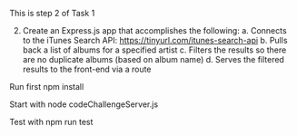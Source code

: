 

This is step 2 of Task 1

2. Create an Express.js app that accomplishes the following:
   a. Connects to the iTunes Search API: https://tinyurl.com/itunes-search-api
   b. Pulls back a list of albums for a specified artist
   c. Filters the results so there are no duplicate albums (based on album name)
   d. Serves the filtered results to the front-end via a route

Run first
npm install

Start with
node codeChallengeServer.js

Test with
npm run test


